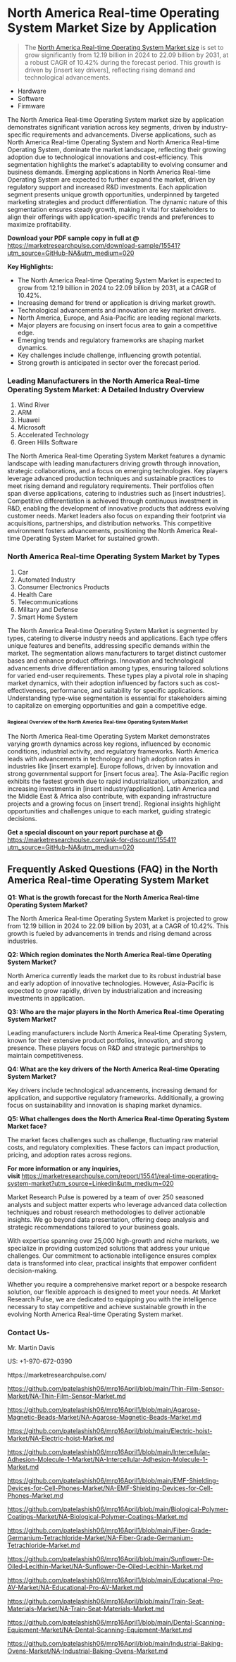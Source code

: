 <h1>North America Real-time Operating System Market&nbsp;Size by Application</h1><blockquote><p>The <a href="https://marketresearchpulse.com/download-sample/15541?utm_source=GitHub-NA&amp;utm_medium=020">North America Real-time Operating System Market size</a> is set to grow significantly from 12.19 billion in 2024 to 22.09 billion by 2031, at a robust CAGR of 10.42% during the forecast period. This growth is driven by [insert key drivers], reflecting rising demand and technological advancements.</p></blockquote><ul><li>Hardware<li> Software<li> Firmware</li></ul><p>The North America Real-time Operating System market size by application demonstrates significant variation across key segments, driven by industry-specific requirements and advancements. Diverse applications, such as North America Real-time Operating System and North America Real-time Operating System, dominate the market landscape, reflecting their growing adoption due to technological innovations and cost-efficiency. This segmentation highlights the market's adaptability to evolving consumer and business demands. Emerging applications in North America Real-time Operating System are expected to further expand the market, driven by regulatory support and increased R&D investments. Each application segment presents unique growth opportunities, underpinned by targeted marketing strategies and product differentiation. The dynamic nature of this segmentation ensures steady growth, making it vital for stakeholders to align their offerings with application-specific trends and preferences to maximize profitability.</p><p><strong>Download your PDF sample copy in full at @ </strong><a href="https://marketresearchpulse.com/download-sample/15541?utm_source=GitHub-NA&amp;utm_medium=020">https://marketresearchpulse.com/download-sample/15541?utm_source=GitHub-NA&amp;utm_medium=020</a></p><p><strong>Key Highlights: </strong></p><ul><li>The North America Real-time Operating System Market is expected to grow from 12.19 billion in 2024 to 22.09 billion by 2031, at a CAGR of 10.42%.</li><li>Increasing demand for trend or application is driving market growth.</li><li>Technological advancements and innovation are key market drivers.</li><li>North America, Europe, and Asia-Pacific are leading regional markets.</li><li>Major players are focusing on insert focus area to gain a competitive edge.</li><li>Emerging trends and regulatory frameworks are shaping market dynamics.</li><li>Key challenges include challenge, influencing growth potential.</li><li>Strong growth is anticipated in sector over the forecast period.</li></ul><h3>Leading Manufacturers in the North America Real-time Operating System Market: A Detailed Industry Overview</h3><ol><li>Wind River</li><li>ARM</li><li>Huawei</li><li>Microsoft</li><li>Accelerated Technology</li><li>Green Hills Software</li></ol><div class="flex max-w-full flex-col flex-grow"><div class="min-h-8 text-message flex w-full flex-col items-end gap-2 whitespace-normal break-words [.text-message+&amp;]:mt-5" dir="auto" data-message-author-role="assistant" data-message-id="fd8432e4-4910-450d-b182-61b7bfb0a01f" data-message-model-slug="gpt-4o"><div class="flex w-full flex-col gap-1 empty:hidden first:pt-[3px]"><div class="markdown prose w-full break-words dark:prose-invert light"><p>The North America Real-time Operating System Market features a dynamic landscape with leading manufacturers driving growth through innovation, strategic collaborations, and a focus on emerging technologies. Key players leverage advanced production techniques and sustainable practices to meet rising demand and regulatory requirements. Their portfolios often span diverse applications, catering to industries such as [insert industries]. Competitive differentiation is achieved through continuous investment in R&amp;D, enabling the development of innovative products that address evolving customer needs. Market leaders also focus on expanding their footprint via acquisitions, partnerships, and distribution networks. This competitive environment fosters advancements, positioning the North America Real-time Operating System Market for sustained growth.</p></div></div></div></div><h3>North America Real-time Operating System Market by Types</h3><ol><li>Car<li> Automated Industry<li> Consumer Electronics Products<li> Health Care<li> Telecommunications<li> Military and Defense<li> Smart Home System</li></ol><div class="flex max-w-full flex-col flex-grow"><div class="min-h-8 text-message flex w-full flex-col items-end gap-2 whitespace-normal break-words [.text-message+&amp;]:mt-5" dir="auto" data-message-author-role="assistant" data-message-id="084470be-0bb7-4664-bddf-5156b4f41249" data-message-model-slug="gpt-4o-mini"><div class="flex w-full flex-col gap-1 empty:hidden first:pt-[3px]"><div class="markdown prose w-full break-words dark:prose-invert light"><p>The North America Real-time Operating System Market is segmented by types, catering to diverse industry needs and applications. Each type offers unique features and benefits, addressing specific demands within the market. The segmentation allows manufacturers to target distinct customer bases and enhance product offerings. Innovation and technological advancements drive differentiation among types, ensuring tailored solutions for varied end-user requirements. These types play a pivotal role in shaping market dynamics, with their adoption influenced by factors such as cost-effectiveness, performance, and suitability for specific applications. Understanding type-wise segmentation is essential for stakeholders aiming to capitalize on emerging opportunities and gain a competitive edge.</p></div></div></div></div><h3><span style="font-size: 11px;">Regional Overview of the North America Real-time Operating System Market</span></h3><div class="flex max-w-full flex-col flex-grow"><div class="min-h-8 text-message flex w-full flex-col items-end gap-2 whitespace-normal break-words [.text-message+&amp;]:mt-5" dir="auto" data-message-author-role="assistant" data-message-id="e9038762-ce64-4e30-91c9-9bd413514231" data-message-model-slug="gpt-4o-mini"><div class="flex w-full flex-col gap-1 empty:hidden first:pt-[3px]"><div class="markdown prose w-full break-words dark:prose-invert light"><p>The North America Real-time Operating System Market demonstrates varying growth dynamics across key regions, influenced by economic conditions, industrial activity, and regulatory frameworks. North America leads with advancements in technology and high adoption rates in industries like [insert example]. Europe follows, driven by innovation and strong governmental support for [insert focus area]. The Asia-Pacific region exhibits the fastest growth due to rapid industrialization, urbanization, and increasing investments in [insert industry/application]. Latin America and the Middle East &amp; Africa also contribute, with expanding infrastructure projects and a growing focus on [insert trend]. Regional insights highlight opportunities and challenges unique to each market, guiding strategic decisions.</p></div></div></div></div><p><strong>Get a special discount on your report purchase at @ </strong><a href="https://marketresearchpulse.com/ask-for-discount/15541?utm_source=GitHub-NA&amp;utm_medium=020">https://marketresearchpulse.com/ask-for-discount/15541?utm_source=GitHub-NA&amp;utm_medium=020</a></p><h2>Frequently Asked Questions (FAQ) in the North America Real-time Operating System Market</h2><p><strong>Q1: What is the growth forecast for the North America Real-time Operating System Market?</strong></p><p>The North America Real-time Operating System Market is projected to grow from 12.19 billion in 2024 to 22.09 billion by 2031, at a CAGR of 10.42%. This growth is fueled by advancements in trends and rising demand across industries.</p><p><strong>Q2: Which region dominates the North America Real-time Operating System Market?</strong></p><p>North America currently leads the market due to its robust industrial base and early adoption of innovative technologies. However, Asia-Pacific is expected to grow rapidly, driven by industrialization and increasing investments in application.</p><p><strong>Q3: Who are the major players in the North America Real-time Operating System Market?</strong></p><p>Leading manufacturers include North America Real-time Operating System, known for their extensive product portfolios, innovation, and strong presence. These players focus on R&amp;D and strategic partnerships to maintain competitiveness.</p><p><strong>Q4: What are the key drivers of the North America Real-time Operating System Market?</strong></p><p>Key drivers include technological advancements, increasing demand for application, and supportive regulatory frameworks. Additionally, a growing focus on sustainability and innovation is shaping market dynamics.</p><p><strong>Q5: What challenges does the North America Real-time Operating System Market face?</strong></p><p>The market faces challenges such as challenge, fluctuating raw material costs, and regulatory complexities. These factors can impact production, pricing, and adoption rates across regions.</p><p><strong>For more information or any inquiries, visit&nbsp;</strong><a href="https://marketresearchpulse.com/report/15541/real-time-operating-system-market?utm_source=Linkedin&utm_medium=020">https://marketresearchpulse.com/report/15541/real-time-operating-system-market?utm_source=Linkedin&utm_medium=020</a></p><p>Market Research Pulse is powered by a team of over 250 seasoned analysts and subject matter experts who leverage advanced data collection techniques and robust research methodologies to deliver actionable insights. We go beyond data presentation, offering deep analysis and strategic recommendations tailored to your business goals.</p><p>With expertise spanning over 25,000 high-growth and niche markets, we specialize in providing customized solutions that address your unique challenges. Our commitment to actionable intelligence ensures complex data is transformed into clear, practical insights that empower confident decision-making.</p><p>Whether you require a comprehensive market report or a bespoke research solution, our flexible approach is designed to meet your needs. At Market Research Pulse, we are dedicated to equipping you with the intelligence necessary to stay competitive and achieve sustainable growth in the evolving North America Real-time Operating System market.</p><h3><strong>Contact Us-</strong></h3><p>Mr. Martin Davis</p><p>US: +1-970-672-0390</p><p>https://marketresearchpulse.com/</p><p><a href="https://github.com/patelashish06/mrp16April/blob/main/Thin-Film-Sensor-Market/NA-Thin-Film-Sensor-Market.md">https://github.com/patelashish06/mrp16April/blob/main/Thin-Film-Sensor-Market/NA-Thin-Film-Sensor-Market.md</a></p><p><a href="https://github.com/patelashish06/mrp16April1/blob/main/Agarose-Magnetic-Beads-Market/NA-Agarose-Magnetic-Beads-Market.md">https://github.com/patelashish06/mrp16April1/blob/main/Agarose-Magnetic-Beads-Market/NA-Agarose-Magnetic-Beads-Market.md</a></p><p><a href="https://github.com/patelashish06/mrp16April/blob/main/Electric-hoist-Market/NA-Electric-hoist-Market.md">https://github.com/patelashish06/mrp16April/blob/main/Electric-hoist-Market/NA-Electric-hoist-Market.md</a></p><p><a href="https://github.com/patelashish06/mrp16April1/blob/main/Intercellular-Adhesion-Molecule-1-Market/NA-Intercellular-Adhesion-Molecule-1-Market.md">https://github.com/patelashish06/mrp16April1/blob/main/Intercellular-Adhesion-Molecule-1-Market/NA-Intercellular-Adhesion-Molecule-1-Market.md</a></p><p><a href="https://github.com/patelashish06/mrp16April1/blob/main/EMF-Shielding-Devices-for-Cell-Phones-Market/NA-EMF-Shielding-Devices-for-Cell-Phones-Market.md">https://github.com/patelashish06/mrp16April1/blob/main/EMF-Shielding-Devices-for-Cell-Phones-Market/NA-EMF-Shielding-Devices-for-Cell-Phones-Market.md</a></p><p><a href="https://github.com/patelashish06/mrp16April/blob/main/Biological-Polymer-Coatings-Market/NA-Biological-Polymer-Coatings-Market.md">https://github.com/patelashish06/mrp16April/blob/main/Biological-Polymer-Coatings-Market/NA-Biological-Polymer-Coatings-Market.md</a></p><p><a href="https://github.com/patelashish06/mrp16April1/blob/main/Fiber-Grade-Germanium-Tetrachloride-Market/NA-Fiber-Grade-Germanium-Tetrachloride-Market.md">https://github.com/patelashish06/mrp16April1/blob/main/Fiber-Grade-Germanium-Tetrachloride-Market/NA-Fiber-Grade-Germanium-Tetrachloride-Market.md</a></p><p><a href="https://github.com/patelashish06/mrp16April/blob/main/Sunflower-De-Oiled-Lecithin-Market/NA-Sunflower-De-Oiled-Lecithin-Market.md">https://github.com/patelashish06/mrp16April/blob/main/Sunflower-De-Oiled-Lecithin-Market/NA-Sunflower-De-Oiled-Lecithin-Market.md</a></p><p><a href="https://github.com/patelashish06/mrp16April1/blob/main/Educational-Pro-AV-Market/NA-Educational-Pro-AV-Market.md">https://github.com/patelashish06/mrp16April1/blob/main/Educational-Pro-AV-Market/NA-Educational-Pro-AV-Market.md</a></p><p><a href="https://github.com/patelashish06/mrp16April/blob/main/Train-Seat-Materials-Market/NA-Train-Seat-Materials-Market.md">https://github.com/patelashish06/mrp16April/blob/main/Train-Seat-Materials-Market/NA-Train-Seat-Materials-Market.md</a></p><p><a href="https://github.com/patelashish06/mrp16April1/blob/main/Dental-Scanning-Equipment-Market/NA-Dental-Scanning-Equipment-Market.md">https://github.com/patelashish06/mrp16April1/blob/main/Dental-Scanning-Equipment-Market/NA-Dental-Scanning-Equipment-Market.md</a></p><p><a href="https://github.com/patelashish06/mrp16April/blob/main/Industrial-Baking-Ovens-Market/NA-Industrial-Baking-Ovens-Market.md">https://github.com/patelashish06/mrp16April/blob/main/Industrial-Baking-Ovens-Market/NA-Industrial-Baking-Ovens-Market.md</a></p>